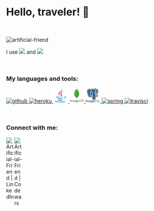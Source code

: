 #  Hello, traveler! 👋
<br />
<p align="left"> <img src="https://komarev.com/ghpvc/?username=artificial-friend&label=This%20is%20the%20view%20%E2%84%96&color=00c405&style=flat" alt="artificial-friend" /> </p>

I use <img width="26px" src="https://simpleicons.org/icons/intellijidea.svg" /> and <img width="26px" src="https://www.vectorlogo.zone/logos/firefox/firefox-icon.svg" />

<br />

### My languages and tools:
<p align="left"> <a href="https://github.com" target="_blank"> <img src="https://www.vectorlogo.zone/logos/github/github-tile.svg" alt="github" width="40" height="40"/> </a> <a href="https://heroku.com" target="_blank"> <img src="https://www.vectorlogo.zone/logos/heroku/heroku-icon.svg" alt="heroku" width="40" height="40"/> </a> <a href="https://www.java.com" target="_blank"> <img src="https://raw.githubusercontent.com/devicons/devicon/master/icons/java/java-original.svg" alt="java" width="40" height="40"/> </a> <a href="https://www.mongodb.com/" target="_blank"> <img src="https://raw.githubusercontent.com/devicons/devicon/master/icons/mongodb/mongodb-original-wordmark.svg" alt="mongodb" width="40" height="40"/> </a> <a href="https://www.postgresql.org" target="_blank"> <img src="https://raw.githubusercontent.com/devicons/devicon/master/icons/postgresql/postgresql-original-wordmark.svg" alt="postgresql" width="40" height="40"/> </a> <a href="https://spring.io/" target="_blank"> <img src="https://www.vectorlogo.zone/logos/springio/springio-icon.svg" alt="spring" width="40" height="40"/> </a> <a href="https://travis-ci.org" target="_blank"> <img src="https://www.vectorlogo.zone/logos/travis-ci/travis-ci-icon.svg" alt="travisci" width="40" height="40"/> </a> </p>

<br />

### Connect with me:

[<img align="left" alt="Artificial-Friend | LinkedIn" width="22px" src="https://www.vectorlogo.zone/logos/linkedin/linkedin-tile.svg" />][linkedin]
[<img align="left" alt="Artificial-Friend | Codewars" width="22px" src="https://cdn.jsdelivr.net/npm/simple-icons@v3/icons/codewars.svg" />][codewars]

<br />
<br />

[codewars]: https://www.codewars.com/users/Artificial_Friend
[linkedin]: https://www.linkedin.com/in/oleksii-m/






